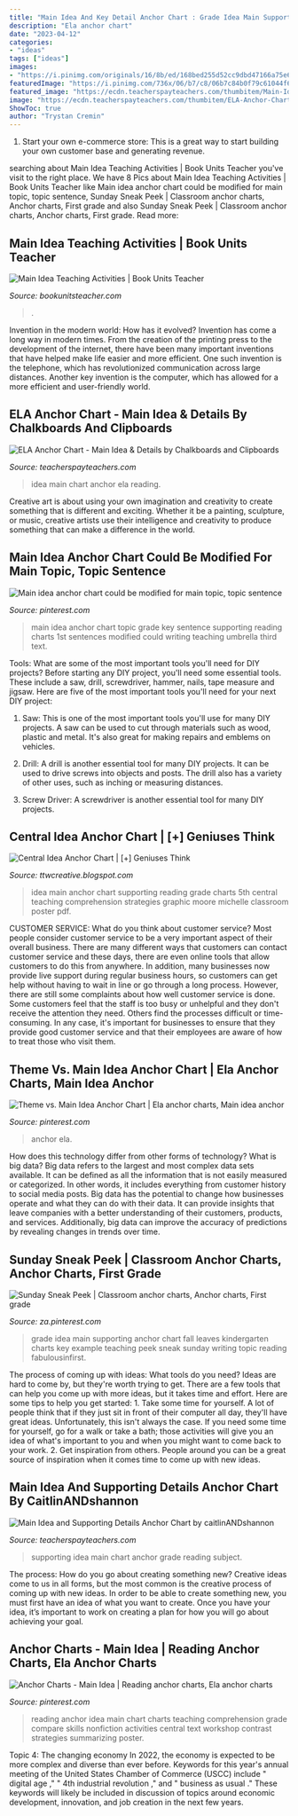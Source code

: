 ```yaml
---
title: "Main Idea And Key Detail Anchor Chart : Grade Idea Main Supporting Anchor Chart Fall Leaves Kindergarten Charts Key Example Teaching Peek Sneak Sunday Writing Topic Reading Fabulousinfirst"
description: "Ela anchor chart"
date: "2023-04-12"
categories:
- "ideas"
tags: ["ideas"]
images:
- "https://i.pinimg.com/originals/16/8b/ed/168bed255d52cc9dbd47166a75e625ab.jpg"
featuredImage: "https://i.pinimg.com/736x/06/b7/c8/06b7c84b0f79c61044f668ae77f5a525.jpg"
featured_image: "https://ecdn.teacherspayteachers.com/thumbitem/Main-Idea-and-Supporting-Details-Anchor-Chart-2092279-1523464028/original-2092279-2.jpg"
image: "https://ecdn.teacherspayteachers.com/thumbitem/ELA-Anchor-Chart-Main-Idea-Details-1358007452/original-492653-2.jpg"
ShowToc: true
author: "Trystan Cremin"
---
```



1. Start your own e-commerce store: This is a great way to start building your own customer base and generating revenue.

	

		
searching about Main Idea Teaching Activities | Book Units Teacher you've visit to the right place. We have 8 Pics about Main Idea Teaching Activities | Book Units Teacher like Main idea anchor chart could be modified for main topic, topic sentence, Sunday Sneak Peek | Classroom anchor charts, Anchor charts, First grade and also Sunday Sneak Peek | Classroom anchor charts, Anchor charts, First grade. Read more:
		
    
## Main Idea Teaching Activities | Book Units Teacher

<img loading=lazy src="https://bookunitsteacher.com/flipchart/reading/mainidea/mainidea.jpg" onerror="this.onerror=null;this.src='https://tse3.mm.bing.net/th?id=OIP.tqT9J0xMepkEC-NKxzmzHAHaK7&amp;pid=15.1';" alt="Main Idea Teaching Activities | Book Units Teacher">

_Source: bookunitsteacher.com_

>. 

	

Invention in the modern world: How has it evolved?
Invention has come a long way in modern times. From the creation of the printing press to the development of the internet, there have been many important inventions that have helped make life easier and more efficient. One such invention is the telephone, which has revolutionized communication across large distances. Another key invention is the computer, which has allowed for a more efficient and user-friendly world.

    
## ELA Anchor Chart - Main Idea &amp; Details By Chalkboards And Clipboards

<img loading=lazy src="https://ecdn.teacherspayteachers.com/thumbitem/ELA-Anchor-Chart-Main-Idea-Details-1358007452/original-492653-2.jpg" onerror="this.onerror=null;this.src='https://tse3.mm.bing.net/th?id=OIP.0XX2veK2mBlgtOuIEXfciQAAAA&amp;pid=15.1';" alt="ELA Anchor Chart - Main Idea &amp; Details by Chalkboards and Clipboards">

_Source: teacherspayteachers.com_

>idea main chart anchor ela reading. 

	

Creative art is about using your own imagination and creativity to create something that is different and exciting. Whether it be a painting, sculpture, or music, creative artists use their intelligence and creativity to produce something that can make a difference in the world.

    
## Main Idea Anchor Chart Could Be Modified For Main Topic, Topic Sentence

<img loading=lazy src="https://i.pinimg.com/originals/1e/dd/12/1edd12a6178e330eb652db7f43c22390.jpg" onerror="this.onerror=null;this.src='https://tse3.mm.bing.net/th?id=OIP.hV_tL1VXgC3011JQOQiCxAHaJ4&amp;pid=15.1';" alt="Main idea anchor chart could be modified for main topic, topic sentence">

_Source: pinterest.com_

>main idea anchor chart topic grade key sentence supporting reading charts 1st sentences modified could writing teaching umbrella third text. 

	

Tools: What are some of the most important tools you'll need for DIY projects?
Before starting any DIY project, you'll need some essential tools. These include a saw, drill, screwdriver, hammer, nails, tape measure and jigsaw. Here are five of the most important tools you'll need for your next DIY project: 
1) Saw: This is one of the most important tools you'll use for many DIY projects. A saw can be used to cut through materials such as wood, plastic and metal. It's also great for making repairs and emblems on vehicles. 

2) Drill: A drill is another essential tool for many DIY projects. It can be used to drive screws into objects and posts. The drill also has a variety of other uses, such as inching or measuring distances. 

3) Screw Driver: A screwdriver is another essential tool for many DIY projects.

    
## Central Idea Anchor Chart | [+] Geniuses Think

<img loading=lazy src="https://i.pinimg.com/originals/39/96/9f/39969f3e7ac5276b54d149ee71b2e631.jpg" onerror="this.onerror=null;this.src='https://tse3.mm.bing.net/th?id=OIP.Kg9J0645FslISBwm-I8KxQHaJ6&amp;pid=15.1';" alt="Central Idea Anchor Chart | [+] Geniuses Think">

_Source: ttwcreative.blogspot.com_

>idea main anchor chart supporting reading grade charts 5th central teaching comprehension strategies graphic moore michelle classroom poster pdf. 

	

CUSTOMER SERVICE: What do you think about customer service?
Most people consider customer service to be a very important aspect of their overall business. There are many different ways that customers can contact customer service and these days, there are even online tools that allow customers to do this from anywhere. In addition, many businesses now provide live support during regular business hours, so customers can get help without having to wait in line or go through a long process.
However, there are still some complaints about how well customer service is done. Some customers feel that the staff is too busy or unhelpful and they don't receive the attention they need. Others find the processes difficult or time-consuming. In any case, it's important for businesses to ensure that they provide good customer service and that their employees are aware of how to treat those who visit them.

    
## Theme Vs. Main Idea Anchor Chart | Ela Anchor Charts, Main Idea Anchor

<img loading=lazy src="https://i.pinimg.com/736x/06/b7/c8/06b7c84b0f79c61044f668ae77f5a525.jpg" onerror="this.onerror=null;this.src='https://tse4.mm.bing.net/th?id=OIP.2X1dNoIUSv_rxq8zBm79bgHaK4&amp;pid=15.1';" alt="Theme vs. Main Idea Anchor Chart | Ela anchor charts, Main idea anchor">

_Source: pinterest.com_

>anchor ela. 

	

How does this technology differ from other forms of technology?
What is big data? Big data refers to the largest and most complex data sets available. It can be defined as all the information that is not easily measured or categorized. In other words, it includes everything from customer history to social media posts.
Big data has the potential to change how businesses operate and what they can do with their data. It can provide insights that leave companies with a better understanding of their customers, products, and services. Additionally, big data can improve the accuracy of predictions by revealing changes in trends over time.

    
## Sunday Sneak Peek | Classroom Anchor Charts, Anchor Charts, First Grade

<img loading=lazy src="https://i.pinimg.com/originals/16/8b/ed/168bed255d52cc9dbd47166a75e625ab.jpg" onerror="this.onerror=null;this.src='https://tse4.mm.bing.net/th?id=OIP.wLCBgr3h_kW4j6ApTV9QwgHaJ3&amp;pid=15.1';" alt="Sunday Sneak Peek | Classroom anchor charts, Anchor charts, First grade">

_Source: za.pinterest.com_

>grade idea main supporting anchor chart fall leaves kindergarten charts key example teaching peek sneak sunday writing topic reading fabulousinfirst. 

	

The process of coming up with ideas: What tools do you need?
Ideas are hard to come by, but they're worth trying to get. There are a few tools that can help you come up with more ideas, but it takes time and effort. Here are some tips to help you get started: 1. Take some time for yourself. A lot of people think that if they just sit in front of their computer all day, they'll have great ideas. Unfortunately, this isn't always the case. If you need some time for yourself, go for a walk or take a bath; those activities will give you an idea of what's important to you and when you might want to come back to your work. 2. Get inspiration from others. People around you can be a great source of inspiration when it comes time to come up with new ideas.

    
## Main Idea And Supporting Details Anchor Chart By CaitlinANDshannon

<img loading=lazy src="https://ecdn.teacherspayteachers.com/thumbitem/Main-Idea-and-Supporting-Details-Anchor-Chart-2092279-1523464028/original-2092279-2.jpg" onerror="this.onerror=null;this.src='https://tse4.mm.bing.net/th?id=OIP.jRsIttQwkJU6BHZiackxdQAAAA&amp;pid=15.1';" alt="Main Idea and Supporting Details Anchor Chart by caitlinANDshannon">

_Source: teacherspayteachers.com_

>supporting idea main chart anchor grade reading subject. 

	

The process: How do you go about creating something new?
Creative ideas come to us in all forms, but the most common is the creative process of coming up with new ideas. In order to be able to create something new, you must first have an idea of what you want to create. Once you have your idea, it’s important to work on creating a plan for how you will go about achieving your goal.

    
## Anchor Charts - Main Idea | Reading Anchor Charts, Ela Anchor Charts

<img loading=lazy src="https://i.pinimg.com/originals/62/1c/e5/621ce5321799d4e45e4c51f7ebd16627.jpg" onerror="this.onerror=null;this.src='https://tse4.mm.bing.net/th?id=OIP.8acmp2vk6544M7NGMC9n3QHaJ4&amp;pid=15.1';" alt="Anchor Charts - Main Idea | Reading anchor charts, Ela anchor charts">

_Source: pinterest.com_

>reading anchor idea main chart charts teaching comprehension grade compare skills nonfiction activities central text workshop contrast strategies summarizing poster. 

	

Topic 4: The changing economy
In 2022, the economy is expected to be more complex and diverse than ever before. Keywords for this year's annual meeting of the United States Chamber of Commerce (USCC) include " digital age ," " 4th industrial revolution ," and " business as usual ." 
These keywords will likely be included in discussion of topics around economic development, innovation, and job creation in the next few years.

